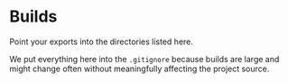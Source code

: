 # Builds

Point your exports into the directories listed here.

We put everything here into the `.gitignore` because builds are large and might change often without meaningfully affecting the project source.
